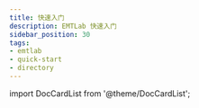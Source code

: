 ```yaml
---
title: 快速入门
description: EMTLab 快速入门
sidebar_position: 30
tags:
- emtlab
- quick-start
- directory
---
```



import DocCardList from '@theme/DocCardList';

<DocCardList />